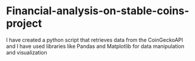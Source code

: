 # Financial-analysis-on-stable-coins-project
I have created a python script that retrieves data from the CoinGeckoAPI and I have used libraries like Pandas and Matplotlib for data manipulation and visualization
